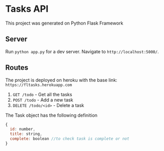 # Tasks API

This project was generated on Python Flask Framework

## Server

Run `python app.py` for a dev server. Navigate to `http://localhost:5000/`.

## Routes

The project is deployed on heroku with the base link: `https://fltasks.herokuapp.com`

1. `GET /todo` - Get all the tasks
2. `POST /todo` - Add a new task
3. `DELETE /todo/<id>` - Delete a task

The Task object has the following definition

```javascript
{
  id: number,
  title: string,
  complete: boolean //to check task is complete or not
}
```